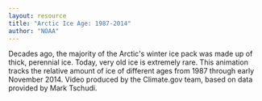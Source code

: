 ```yaml
---
layout: resource
title: "Arctic Ice Age: 1987-2014"
author: "NOAA"
---
```


Decades ago, the majority of the Arctic's winter ice pack was made up of thick, perennial ice. Today, very old ice is extremely rare. This animation tracks the relative amount of ice of different ages from 1987 through early November 2014. Video produced by the Climate.gov team, based on data provided by Mark Tschudi.